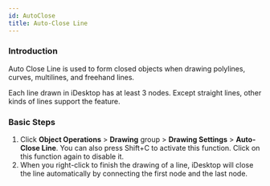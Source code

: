 ```yaml
---
id: AutoClose
title: Auto-Close Line
---
```

### Introduction

Auto Close Line is used to form closed objects when drawing polylines, curves, multilines, and freehand lines.

Each line drawn in iDesktop has at least 3 nodes. Except straight lines, other kinds of lines support the feature.

### Basic Steps

1. Click **Object Operations** > **Drawing** group > **Drawing Settings** > **Auto-Close Line**. You can also press Shift+C to activate this function. Click on this function again to disable it.
2. When you right-click to finish the drawing of a line, iDesktop will close the line automatically by connecting the first node and the last node. 

